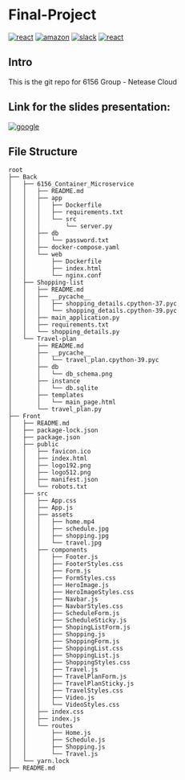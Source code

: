 # Final-Project

[![react](https://img.shields.io/badge/React-20232A?style=for-the-badge&logo=react&logoColor=61DAFB)](https://reactjs.org/)
[![amazon](https://img.shields.io/badge/Amazon_AWS-FF9900?style=for-the-badge&logo=amazonaws&logoColor=white)](https://aws.amazon.com/)
[![slack](https://img.shields.io/badge/Slack-4A154B?style=for-the-badge&logo=slack&logoColor=white)](https://slack.com/)
[![react](https://img.shields.io/badge/MySQL-00000F?style=for-the-badge&logo=mysql&logoColor=white)](https://www.mysql.com/)


## Intro
This is the git repo for 6156 Group - Netease Cloud

## Link for the slides presentation: 
[![google](https://img.shields.io/badge/Google_Cloud-4285F4?style=for-the-badge&logo=google-cloud&logoColor=white)](https://docs.google.com/presentation/d/1MvFerIajkF_7eNrPqZPHVMIqC6BbYphq5qkf1SJue6E/edit?usp=sharing)


## File Structure
```
root
├── Back
│   ├── 6156_Container_Microservice
│   │   ├── README.md
│   │   ├── app
│   │   │   ├── Dockerfile
│   │   │   ├── requirements.txt
│   │   │   └── src
│   │   │       └── server.py
│   │   ├── db
│   │   │   └── password.txt
│   │   ├── docker-compose.yaml
│   │   └── web
│   │       ├── Dockerfile
│   │       ├── index.html
│   │       └── nginx.conf
│   ├── Shopping-list
│   │   ├── README.md
│   │   ├── __pycache__
│   │   │   ├── shopping_details.cpython-37.pyc
│   │   │   └── shopping_details.cpython-39.pyc
│   │   ├── main_application.py
│   │   ├── requirements.txt
│   │   └── shopping_details.py
│   └── Travel-plan
│       ├── README.md
│       ├── __pycache__
│       │   └── travel_plan.cpython-39.pyc
│       ├── db
│       │   └── db_schema.png
│       ├── instance
│       │   └── db.sqlite
│       ├── templates
│       │   └── main_page.html
│       └── travel_plan.py
├── Front
│   ├── README.md
│   ├── package-lock.json
│   ├── package.json
│   ├── public
│   │   ├── favicon.ico
│   │   ├── index.html
│   │   ├── logo192.png
│   │   ├── logo512.png
│   │   ├── manifest.json
│   │   └── robots.txt
│   ├── src
│   │   ├── App.css
│   │   ├── App.js
│   │   ├── assets
│   │   │   ├── home.mp4
│   │   │   ├── schedule.jpg
│   │   │   ├── shopping.jpg
│   │   │   └── travel.jpg
│   │   ├── components
│   │   │   ├── Footer.js
│   │   │   ├── FooterStyles.css
│   │   │   ├── Form.js
│   │   │   ├── FormStyles.css
│   │   │   ├── HeroImage.js
│   │   │   ├── HeroImageStyles.css
│   │   │   ├── Navbar.js
│   │   │   ├── NavbarStyles.css
│   │   │   ├── ScheduleForm.js
│   │   │   ├── ScheduleSticky.js
│   │   │   ├── ShopingListForm.js
│   │   │   ├── Shopping.js
│   │   │   ├── ShoppingForm.js
│   │   │   ├── ShoppingList.css
│   │   │   ├── ShoppingList.js
│   │   │   ├── ShoppingStyles.css
│   │   │   ├── Travel.js
│   │   │   ├── TravelPlanForm.js
│   │   │   ├── TravelPlanSticky.js
│   │   │   ├── TravelStyles.css
│   │   │   ├── Video.js
│   │   │   └── VideoStyles.css
│   │   ├── index.css
│   │   ├── index.js
│   │   └── routes
│   │       ├── Home.js
│   │       ├── Schedule.js
│   │       ├── Shopping.js
│   │       └── Travel.js
│   └── yarn.lock
├── README.md
```
